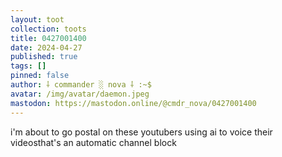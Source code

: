 ```yaml
---
layout: toot
collection: toots
title: 0427001400
date: 2024-04-27
published: true
tags: []
pinned: false
author: ⸸ commander ░ nova ⸸ :~$
avatar: /img/avatar/daemon.jpeg
mastodon: https://mastodon.online/@cmdr_nova/0427001400
---
```


i'm about to go postal on these youtubers using ai to voice their videosthat's an automatic channel block
